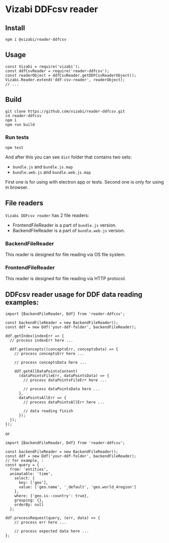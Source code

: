 # Vizabi DDFcsv reader

## Install

```
npm i @vizabi/reader-ddfcsv
```

## Usage

```
const Vizabi = require('vizabi');
const ddfCsvReader = require('reader-ddfcsv');
const readerObject = ddfCsvReader.getDDFCsvReaderObject();
Vizabi.Reader.extend('ddf-csv-reader', readerObject);
// ...
```

## Build

```
git clone https://github.com/vizabi/reader-ddfcsv.git
cd reader-ddfcsv
npm i
npm run build
```

### Run tests

```
npm test
```

And after this you can see `dist` folder that contains two sets:

  * `bundle.js` and `bundle.js.map`
  * `bundle.web.js` and `bundle.web.js.map`
  
First one is for using with electron app or tests. Second one is only for using in browser.

## File readers

`Vizabi DDFcsv reader` has 2 file readers:
 
  * FrontendFileReader is a part of `bundle.js` version.
  * BackendFileReader is a part of `bundle.web.js` version.
  
### BackendFileReader

This reader is designed for file reading via OS file system.
  
### FrontendFileReader

This reader is designed for file reading via HTTP protocol.

## DDFcsv reader usage for DDF data reading examples:

```
import {BackendFileReader, Ddf} from 'reader-ddfcsv';

const backendFileReader = new BackendFileReader();
const ddf = new Ddf('your-ddf-folder', backendFileReader);

ddf.getIndex(indexErr => {
  // process indexErr here ...
    
  ddf.getConcepts((conceptsErr, conceptsData) => {
    // process conceptsErr here ...

    // process conceptsData here ...

    ddf.getAllDataPointsContent(
      (dataPointsFileErr, dataPointsData) => {
        // process dataPointsFileErr here ...
        
        // process dataPointsData here ...
      },
      dataPointsAllErr => {
        // process dataPointsAllErr here ...

        // data reading finish
      });
  });
});
```

or 

```
import {BackendFileReader, Ddf} from 'reader-ddfcsv';

const backendFileReader = new BackendFileReader();
const ddf = new Ddf('your-ddf-folder', backendFileReader);
// for example, :
const query = {
  from: 'entities',
  animatable: 'time',
    select: {
      key: ['geo'],
      value: ['geo.name', '_default', 'geo.world_4region']
    },
    where: {'geo.is--country': true},
    grouping: {},
    orderBy: null
  };
  
ddf.processRequest(query, (err, data) => {
    // process err here ...

    // process expected data here ...
};
```
